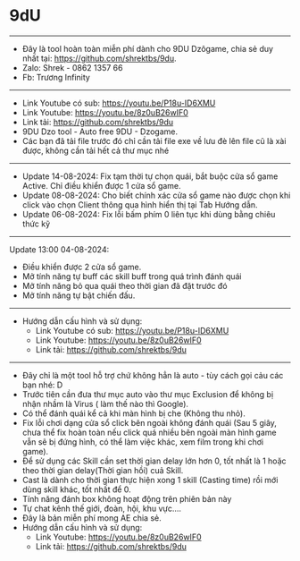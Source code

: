 # 9dU
------------------------------------------------------------------------------------------------------------
- Đây là tool hoàn toàn miễn phí dành cho 9DU Dzôgame, chia sẻ duy nhất tại: https://github.com/shrektbs/9du.
- Zalo: Shrek - 0862 1357 66                                                                           
- Fb: Trương Infinity
------------------------------------------------------------------------------------------------------------
- Link Youtube có sub: https://youtu.be/P18u-ID6XMU
- Link Youtube: https://youtu.be/8z0uB26wIF0
- Link tải: https://github.com/shrektbs/9du
- 9DU Dzo tool - Auto free 9DU - Dzogame.
- Các bạn đã tải file trước đó chỉ cần tải file exe về lưu đè lên file cũ là xài được, không cần tải hết cả thư mục nhé
----------------------------------------------------------------------------------------------------------------------------
- Update 14-08-2024: Fix tạm thời tự chọn quái, bắt buộc cửa sổ game Active. Chỉ điều khiển được 1 cửa sổ game.
- Update 08-08-2024: Cho biết chính xác cửa sổ game nào được chọn khi click vào chọn Client thông qua hình hiển thị tại Tab Hướng dẫn.
- Update 06-08-2024: Fix lỗi bấm phím 0 liên tục khi dùng bằng chiêu thức kỹ
----------------------------------------------------------------------------------------------------------------------------
Update 13:00 04-08-2024:
- Điều khiển được 2 cửa sổ game.
- Mở tính năng tự buff các skill buff trong quá trình đánh quái
- Mở tính năng bỏ qua quái theo thời gian đã đặt trước đó
- Mở tính năng tự bật chiến đấu.
------------------------------------------------------------------------------------------------------------------------------
- Hướng dẫn cấu hình và sử dụng:
  -  Link Youtube có sub: https://youtu.be/P18u-ID6XMU
  +  Link Youtube: https://youtu.be/8z0uB26wIF0
  +  Link tải: https://github.com/shrektbs/9du
------------------------------------------------------------------------------------------------------------------------------
- Đây chỉ là một tool hỗ trợ chứ không hẳn là auto - tùy cách gọi cảu các bạn nhé: D
- Trước tiên cần đưa thư mục auto vào thư mục Exclusion để không bị nhận nhầm là Virus ( làm thế nào thì Google).
- Có thể đánh quái kể cả khi màn hình bị che (Không thu nhỏ).
- Fix lỗi chơi dạng cửa sổ click bên ngoài không đánh quái (Sau 5 giây, chưa thể fix hoàn toàn nếu click quá nhiều bên ngoài màn hình game vẫn sẽ bị đứng hình, có thể làm việc khác, xem film trong khi chơi game).
- Để sử dụng các Skill cần set thời gian delay lớn hơn 0, tốt nhất là 1 hoặc
theo thời gian delay(Thời gian hồi) cuả Skill.
- Cast là dành cho thời gian thực hiện xong 1 skill (Casting time) rồi mới dùng skill khác, tốt nhất để 0.
- Tính năng đánh box không hoạt động trên phiên bản này
- Tự chat kênh thế giới, đoàn, hội, khu vực....
- Đây là bản miễn phí mong AE chia sẻ.
- Hướng dẫn cấu hình và sử dụng:
  +  Link Youtube: https://youtu.be/8z0uB26wIF0
  +  Link tải: https://github.com/shrektbs/9du
